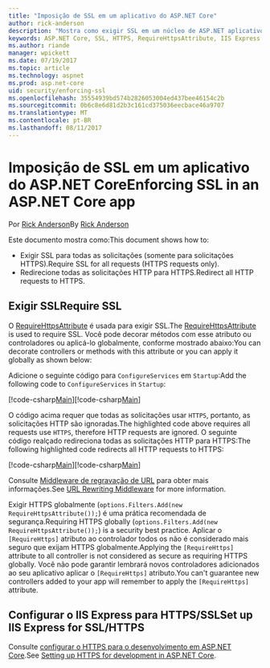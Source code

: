 ```yaml
---
title: "Imposição de SSL em um aplicativo do ASP.NET Core"
author: rick-anderson
description: "Mostra como exigir SSL em um núcleo de ASP.NET aplicativo web"
keywords: ASP.NET Core, SSL, HTTPS, RequireHttpsAttribute, IIS Express
ms.author: riande
manager: wpickett
ms.date: 07/19/2017
ms.topic: article
ms.technology: aspnet
ms.prod: asp.net-core
uid: security/enforcing-ssl
ms.openlocfilehash: 35554939bd574b2826053004ed437bee46154c2b
ms.sourcegitcommit: 0b6c8e6d81d2b3c161cd375036eecbace46a9707
ms.translationtype: MT
ms.contentlocale: pt-BR
ms.lasthandoff: 08/11/2017
---
```

# <a name="enforcing-ssl-in-an-aspnet-core-app"></a><span data-ttu-id="6f0cf-104">Imposição de SSL em um aplicativo do ASP.NET Core</span><span class="sxs-lookup"><span data-stu-id="6f0cf-104">Enforcing SSL in an ASP.NET Core app</span></span>

<span data-ttu-id="6f0cf-105">Por [Rick Anderson](https://twitter.com/RickAndMSFT)</span><span class="sxs-lookup"><span data-stu-id="6f0cf-105">By [Rick Anderson](https://twitter.com/RickAndMSFT)</span></span>

<span data-ttu-id="6f0cf-106">Este documento mostra como:</span><span class="sxs-lookup"><span data-stu-id="6f0cf-106">This document shows how to:</span></span>

- <span data-ttu-id="6f0cf-107">Exigir SSL para todas as solicitações (somente para solicitações HTTPS).</span><span class="sxs-lookup"><span data-stu-id="6f0cf-107">Require SSL for all requests (HTTPS requests only).</span></span>
- <span data-ttu-id="6f0cf-108">Redirecione todas as solicitações HTTP para HTTPS.</span><span class="sxs-lookup"><span data-stu-id="6f0cf-108">Redirect all HTTP requests to HTTPS.</span></span>

## <a name="require-ssl"></a><span data-ttu-id="6f0cf-109">Exigir SSL</span><span class="sxs-lookup"><span data-stu-id="6f0cf-109">Require SSL</span></span>

<span data-ttu-id="6f0cf-110">O [RequireHttpsAttribute](https://docs.microsoft.com/aspnet/core/api/microsoft.aspnetcore.mvc.requirehttpsattribute) é usada para exigir SSL.</span><span class="sxs-lookup"><span data-stu-id="6f0cf-110">The [RequireHttpsAttribute](https://docs.microsoft.com/aspnet/core/api/microsoft.aspnetcore.mvc.requirehttpsattribute) is used to require SSL.</span></span> <span data-ttu-id="6f0cf-111">Você pode decorar métodos com esse atributo ou controladores ou aplicá-lo globalmente, conforme mostrado abaixo:</span><span class="sxs-lookup"><span data-stu-id="6f0cf-111">You can decorate controllers or methods with this attribute or you can apply it globally as shown below:</span></span>

<span data-ttu-id="6f0cf-112">Adicione o seguinte código para `ConfigureServices` em `Startup`:</span><span class="sxs-lookup"><span data-stu-id="6f0cf-112">Add the following code to `ConfigureServices` in `Startup`:</span></span>

<span data-ttu-id="6f0cf-113">[!code-csharp[Main](authentication/accconfirm/sample/WebApp1/Startup.cs?name=snippet2&highlight=4-)]</span><span class="sxs-lookup"><span data-stu-id="6f0cf-113">[!code-csharp[Main](authentication/accconfirm/sample/WebApp1/Startup.cs?name=snippet2&highlight=4-)]</span></span>

<span data-ttu-id="6f0cf-114">O código acima requer que todas as solicitações usar `HTTPS`, portanto, as solicitações HTTP são ignoradas.</span><span class="sxs-lookup"><span data-stu-id="6f0cf-114">The highlighted code above requires all requests use `HTTPS`, therefore HTTP requests are ignored.</span></span> <span data-ttu-id="6f0cf-115">O seguinte código realçado redireciona todas as solicitações HTTP para HTTPS:</span><span class="sxs-lookup"><span data-stu-id="6f0cf-115">The following highlighted code redirects all HTTP requests to HTTPS:</span></span>

<span data-ttu-id="6f0cf-116">[!code-csharp[Main](authentication/accconfirm/sample/WebApp1/Startup.cs?name=snippet_AddRedirectToHttps&highlight=7-)]</span><span class="sxs-lookup"><span data-stu-id="6f0cf-116">[!code-csharp[Main](authentication/accconfirm/sample/WebApp1/Startup.cs?name=snippet_AddRedirectToHttps&highlight=7-)]</span></span>

<span data-ttu-id="6f0cf-117">Consulte [Middleware de regravação de URL](xref:fundamentals/url-rewriting) para obter mais informações.</span><span class="sxs-lookup"><span data-stu-id="6f0cf-117">See [URL Rewriting Middleware](xref:fundamentals/url-rewriting) for more information.</span></span>

<span data-ttu-id="6f0cf-118">Exigir HTTPS globalmente (`options.Filters.Add(new RequireHttpsAttribute());`) é uma prática recomendada de segurança.</span><span class="sxs-lookup"><span data-stu-id="6f0cf-118">Requiring HTTPS globally (`options.Filters.Add(new RequireHttpsAttribute());`) is a security best practice.</span></span> <span data-ttu-id="6f0cf-119">Aplicar o `[RequireHttps]` atributo ao controlador todos os não é considerado mais seguro que exijam HTTPS globalmente.</span><span class="sxs-lookup"><span data-stu-id="6f0cf-119">Applying the `[RequireHttps]` attribute to all controller is not considered as secure as requiring HTTPS globally.</span></span> <span data-ttu-id="6f0cf-120">Você não pode garantir lembrará novos controladores adicionados ao seu aplicativo aplicar o `[RequireHttps]` atributo.</span><span class="sxs-lookup"><span data-stu-id="6f0cf-120">You can't guarantee new controllers added to your app will remember to apply the `[RequireHttps]` attribute.</span></span>

## <a name="set-up-iis-express-for-sslhttps"></a><span data-ttu-id="6f0cf-121">Configurar o IIS Express para HTTPS/SSL</span><span class="sxs-lookup"><span data-stu-id="6f0cf-121">Set up IIS Express for SSL/HTTPS</span></span>

<span data-ttu-id="6f0cf-122">Consulte [configurar o HTTPS para o desenvolvimento em ASP.NET Core](xref:security/https#iisxpress).</span><span class="sxs-lookup"><span data-stu-id="6f0cf-122">See [Setting up HTTPS for development in ASP.NET Core](xref:security/https#iisxpress).</span></span>

